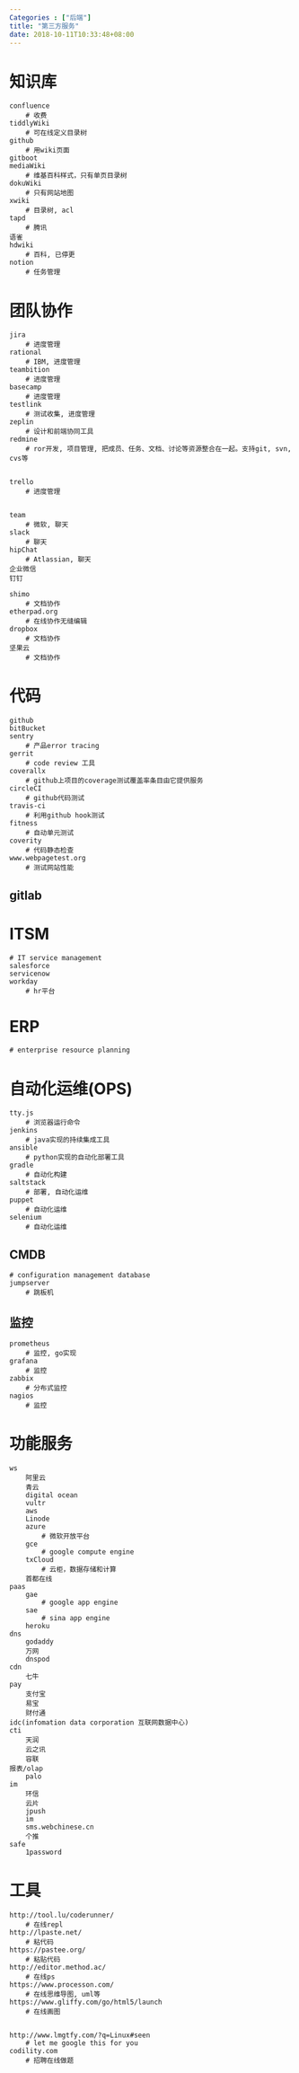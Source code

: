 ```yaml
---
Categories : ["后端"]
title: "第三方服务"
date: 2018-10-11T10:33:48+08:00
---
```

# 知识库
    confluence
        # 收费
    tiddlyWiki
        # 可在线定义目录树
    github
        # 用wiki页面
    gitboot
    mediaWiki
        # 维基百科样式，只有单页目录树
    dokuWiki
        # 只有网站地图
    xwiki
        # 目录树, acl
    tapd
        # 腾讯
    语雀
    hdwiki
        # 百科, 已停更
    notion
        # 任务管理
# 团队协作
    jira
        # 进度管理
    rational
        # IBM, 进度管理
    teambition
        # 进度管理
    basecamp
        # 进度管理
    testlink
        # 测试收集, 进度管理
    zeplin
        # 设计和前端协同工具
    redmine
        # ror开发, 项目管理, 把成员、任务、文档、讨论等资源整合在一起。支持git, svn, cvs等


    trello
        # 进度管理


    team
        # 微软, 聊天
    slack
        # 聊天
    hipChat
        # Atlassian, 聊天
    企业微信
    钉钉

    shimo
        # 文档协作
    etherpad.org
        # 在线协作无缝编辑
    dropbox
        # 文档协作
    坚果云
        # 文档协作


# 代码
    github
    bitBucket
    sentry
        # 产品error tracing
    gerrit
        # code review 工具
    coverallx
        # github上项目的coverage测试覆盖率条目由它提供服务
    circleCI
        # github代码测试
    travis-ci
        # 利用github hook测试
    fitness
        # 自动单元测试
    coverity
        # 代码静态检查
    www.webpagetest.org
        # 测试网站性能
## gitlab

# ITSM
    # IT service management
    salesforce
    servicenow
    workday
        # hr平台
# ERP
    # enterprise resource planning

# 自动化运维(OPS)
    tty.js
        # 浏览器运行命令
    jenkins
        # java实现的持续集成工具
    ansible
        # python实现的自动化部署工具
    gradle
        # 自动化构建
    saltstack
        # 部署, 自动化运维
    puppet
        # 自动化运维
    selenium
        # 自动化运维
## CMDB
    # configuration management database
    jumpserver
        # 跳板机
## 监控
    prometheus
        # 监控, go实现
    grafana
        # 监控
    zabbix
        # 分布式监控
    nagios
        # 监控
# 功能服务
    ws
        阿里云
        青云
        digital ocean
        vultr
        aws
        Linode
        azure
            # 微软开放平台
        gce
            # google compute engine
        txCloud
            # 云柜，数据存储和计算
        首都在线
    paas
        gae
            # google app engine
        sae
            # sina app engine
        heroku
    dns
        godaddy
        万网
        dnspod
    cdn
        七牛
    pay
        支付宝
        易宝
        财付通
    idc(infomation data corporation 互联网数据中心)
    cti
        天润
        云之讯
        容联
    报表/olap
        palo
    im
        环信
        云片
        jpush
        im
        sms.webchinese.cn
        个推
    safe
        1password

# 工具
    http://tool.lu/coderunner/
        # 在线repl
    http://lpaste.net/
        # 粘代码
    https://pastee.org/
        # 粘贴代码
    http://editor.method.ac/
        # 在线ps
    https://www.processon.com/
        # 在线思维导图, uml等
    https://www.gliffy.com/go/html5/launch
        # 在线画图


    http://www.lmgtfy.com/?q=Linux#seen
        # let me google this for you
    codility.com
        # 招聘在线做题

